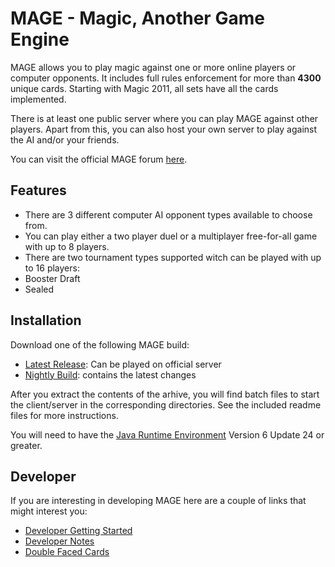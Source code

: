 # MAGE - Magic, Another Game Engine

MAGE allows you to play magic against one or more online players or computer opponents. It includes full rules enforcement for more than **4300** unique cards. Starting with Magic 2011, all sets have all the cards implemented.

There is at least one public server where you can play MAGE against other players. Apart from this, you can also host your own server to play against the AI and/or your friends.

You can visit the official MAGE forum [here](http://www.slightlymagic.net/forum/viewforum.php?f=70).

## Features
* There are 3 different computer AI opponent types available to choose from.
* You can play either a two player duel or a multiplayer free-for-all game with up to 8 players.
* There are two tournament types supported witch can be played with up to 16 players:
 * Booster Draft
 * Sealed

## Installation
Download one of the following MAGE build:
* [Latest Release](http://download.magefree.com): Can be played on official server
* [Nightly Build](http://mtgathering.ru/mage/): contains the latest changes

After you extract the contents of the arhive, you will find batch files to start the client/server in the corresponding directories. See the included readme files for more instructions.

You will need to have the [Java Runtime Environment](http://java.com/en/) Version 6 Update 24 or greater. 

## Developer

If you are interesting in developing MAGE here are a couple of links that might interest you:
* [Developer Getting Started](http://github.com/magefree/mage/wiki/Developer-Getting-Started)
* [Developer Notes](http://github.com/magefree/mage/wiki/Developer-Notes)
* [Double Faced Cards](http://github.com/magefree/mage/wiki/Double-Faced-Cards)
